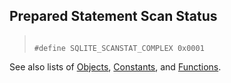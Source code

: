 ## Prepared Statement Scan Status




> ```
> 
> #define SQLITE_SCANSTAT_COMPLEX 0x0001
> 
> ```


See also lists of
 [Objects](../c3ref/objlist.html),
 [Constants](../c3ref/constlist.html), and
 [Functions](../c3ref/funclist.html).


